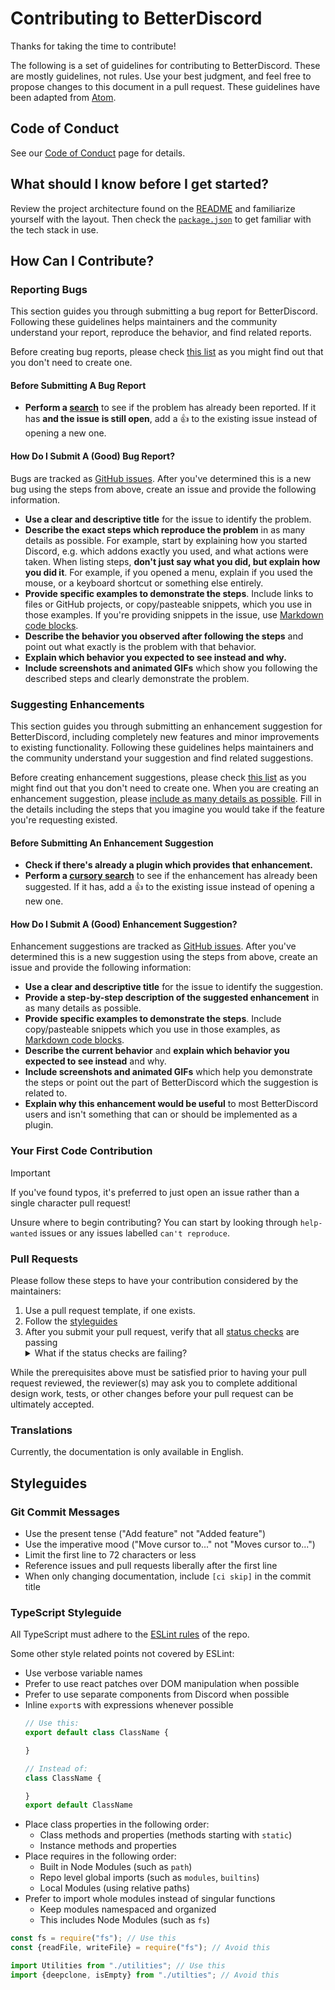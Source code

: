 # Contributing to BetterDiscord

Thanks for taking the time to contribute!

The following is a set of guidelines for contributing to BetterDiscord. These are mostly guidelines, not rules. Use your best judgment, and feel free to propose changes to this document in a pull request. These guidelines have been adapted from [Atom](https://github.com/atom/atom/blob/master/CONTRIBUTING.md).


## Code of Conduct

See our [Code of Conduct](https://github.com/BetterDiscord/BetterDiscord/blob/main/CODE_OF_CONDUCT.md) page for details.

## What should I know before I get started?

Review the project architecture found on the [README](./README.md) and familiarize yourself with the layout. Then check the [`package.json`](./package.json) to get familiar with the tech stack in use.

## How Can I Contribute?

### Reporting Bugs

This section guides you through submitting a bug report for BetterDiscord. Following these guidelines helps maintainers and the community understand your report, reproduce the behavior, and find related reports.

Before creating bug reports, please check [this list](#before-submitting-a-bug-report) as you might find out that you don't need to create one.

#### Before Submitting A Bug Report

* **Perform a [search](https://github.com/BetterDiscord/docs/issues)** to see if the problem has already been reported. If it has **and the issue is still open**, add a :+1: to the existing issue instead of opening a new one.

#### How Do I Submit A (Good) Bug Report?

Bugs are tracked as [GitHub issues](https://guides.github.com/features/issues/). After you've determined this is a new bug using the steps from above, create an issue and provide the following information.

* **Use a clear and descriptive title** for the issue to identify the problem.
* **Describe the exact steps which reproduce the problem** in as many details as possible. For example, start by explaining how you started Discord, e.g. which addons exactly you used, and what actions were taken. When listing steps, **don't just say what you did, but explain how you did it**. For example, if you opened a menu, explain if you used the mouse, or a keyboard shortcut or something else entirely.
* **Provide specific examples to demonstrate the steps**. Include links to files or GitHub projects, or copy/pasteable snippets, which you use in those examples. If you're providing snippets in the issue, use [Markdown code blocks](https://help.github.com/articles/markdown-basics/#multiple-lines).
* **Describe the behavior you observed after following the steps** and point out what exactly is the problem with that behavior.
* **Explain which behavior you expected to see instead and why.**
* **Include screenshots and animated GIFs** which show you following the described steps and clearly demonstrate the problem.


### Suggesting Enhancements

This section guides you through submitting an enhancement suggestion for BetterDiscord, including completely new features and minor improvements to existing functionality. Following these guidelines helps maintainers and the community understand your suggestion and find related suggestions.

Before creating enhancement suggestions, please check [this list](#before-submitting-an-enhancement-suggestion) as you might find out that you don't need to create one. When you are creating an enhancement suggestion, please [include as many details as possible](#how-do-i-submit-a-good-enhancement-suggestion). Fill in the details including the steps that you imagine you would take if the feature you're requesting existed.

#### Before Submitting An Enhancement Suggestion

* **Check if there's already a plugin which provides that enhancement.**
* **Perform a [cursory search](https://guides.github.com/features/issues/)** to see if the enhancement has already been suggested. If it has, add a :+1: to the existing issue instead of opening a new one.

#### How Do I Submit A (Good) Enhancement Suggestion?

Enhancement suggestions are tracked as [GitHub issues](https://guides.github.com/features/issues/). After you've determined this is a new suggestion using the steps from above, create an issue and provide the following information:

* **Use a clear and descriptive title** for the issue to identify the suggestion.
* **Provide a step-by-step description of the suggested enhancement** in as many details as possible.
* **Provide specific examples to demonstrate the steps**. Include copy/pasteable snippets which you use in those examples, as [Markdown code blocks](https://help.github.com/articles/markdown-basics/#multiple-lines).
* **Describe the current behavior** and **explain which behavior you expected to see instead** and why.
* **Include screenshots and animated GIFs** which help you demonstrate the steps or point out the part of BetterDiscord which the suggestion is related to.
* **Explain why this enhancement would be useful** to most BetterDiscord users and isn't something that can or should be implemented as a plugin.

### Your First Code Contribution

> [!IMPORTANT]
> If you've found typos, it's preferred to just open an issue rather than a single character pull request!

Unsure where to begin contributing? You can start by looking through `help-wanted` issues or any issues labelled `can't reproduce`.

### Pull Requests

Please follow these steps to have your contribution considered by the maintainers:

1. Use a pull request template, if one exists.
2. Follow the [styleguides](#styleguides)
3. After you submit your pull request, verify that all [status checks](https://help.github.com/articles/about-status-checks/) are passing <details><summary>What if the status checks are failing?</summary>If a status check is failing, and you believe that the failure is unrelated to your change, please leave a comment on the pull request explaining why you believe the failure is unrelated. A maintainer will re-run the status check for you. If we conclude that the failure was a false positive, then we will open an issue to track that problem with our status check suite.</details>

While the prerequisites above must be satisfied prior to having your pull request reviewed, the reviewer(s) may ask you to complete additional design work, tests, or other changes before your pull request can be ultimately accepted.

### Translations

Currently, the documentation is only available in English.

## Styleguides

### Git Commit Messages

* Use the present tense ("Add feature" not "Added feature")
* Use the imperative mood ("Move cursor to..." not "Moves cursor to...")
* Limit the first line to 72 characters or less
* Reference issues and pull requests liberally after the first line
* When only changing documentation, include `[ci skip]` in the commit title

### TypeScript Styleguide

All TypeScript must adhere to the [ESLint rules](https://github.com/BetterDiscord/docs/blob/main/eslint.config.js) of the repo.

Some other style related points not covered by ESLint:

* Use verbose variable names
* Prefer to use react patches over DOM manipulation when possible
* Prefer to use separate components from Discord when possible
* Inline `export`s with expressions whenever possible
  ```js
  // Use this:
  export default class ClassName {
  
  }

  // Instead of:
  class ClassName {

  }
  export default ClassName
  ```
* Place class properties in the following order:
    * Class methods and properties (methods starting with `static`)
    * Instance methods and properties
* Place requires in the following order:
    * Built in Node Modules (such as `path`)
    * Repo level global imports (such as `modules`, `builtins`)
    * Local Modules (using relative paths)
* Prefer to import whole modules instead of singular functions
    * Keep modules namespaced and organized
    * This includes Node Modules (such as `fs`)
```js
const fs = require("fs"); // Use this
const {readFile, writeFile} = require("fs"); // Avoid this

import Utilities from "./utilities"; // Use this
import {deepclone, isEmpty} from "./utilties"; // Avoid this
```
